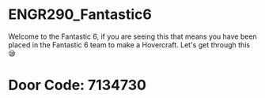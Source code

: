 # ENGR290_Fantastic6

Welcome to the Fantastic 6, if you are seeing this that means you have been placed in the Fantastic 6 team to make a Hovercraft. 
Let's get through this 😪

# Door Code: 7134730

